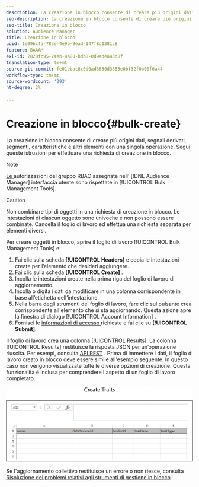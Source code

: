```yaml
---
description: La creazione in blocco consente di creare più origini dati, segnali derivati, segmenti, caratteristiche e altri elementi con una singola operazione. Segui queste istruzioni per effettuare una richiesta di creazione in blocco.
seo-description: La creazione in blocco consente di creare più origini dati, segnali derivati, segmenti, caratteristiche e altri elementi con una singola operazione. Segui queste istruzioni per effettuare una richiesta di creazione in blocco.
seo-title: Creazione in blocco
solution: Audience Manager
title: Creazione in blocco
uuid: 1e09bcfa-783e-4e9b-9ead-147f8d1381c8
feature: BAAAM
exl-id: 7828fc95-24eb-4a80-bdb8-0d9adea43d8f
translation-type: tm+mt
source-git-commit: fe01ebac8c0d0ad3630d3853e0bf32f0b00f6a44
workflow-type: tm+mt
source-wordcount: '293'
ht-degree: 2%

---
```


# Creazione in blocco{#bulk-create}

La creazione in blocco consente di creare più origini dati, segnali derivati, segmenti, caratteristiche e altri elementi con una singola operazione. Segui queste istruzioni per effettuare una richiesta di creazione in blocco.

<!-- 

t_bulk_create.xml

 -->

>[!NOTE]
>
>[Le ](../../features/administration/administration-overview.md) autorizzazioni del gruppo RBAC assegnate nell’ [!DNL Audience Manager] interfaccia utente sono rispettate in  [!UICONTROL Bulk Management Tools].

>[!CAUTION]
>
>Non combinare tipi di oggetti in una richiesta di creazione in blocco. Le intestazioni di ciascun oggetto sono univoche e non possono essere combinate. Cancella il foglio di lavoro ed effettua una richiesta separata per elementi diversi.

Per creare oggetti in blocco, aprire il foglio di lavoro [!UICONTROL Bulk Management Tools] e:

1. Fai clic sulla scheda **[!UICONTROL Headers]** e copia le intestazioni create per l’elemento che desideri aggiungere.
2. Fai clic sulla scheda **[!UICONTROL Create]** .
3. Incolla le intestazioni create nella prima riga del foglio di lavoro di aggiornamento.
4. Incolla o digita i dati da modificare in una colonna corrispondente in base all’etichetta dell’intestazione.
5. Nella barra degli strumenti del foglio di lavoro, fare clic sul pulsante crea corrispondente all&#39;elemento che si sta aggiornando.
Questa azione apre la finestra di dialogo [!UICONTROL Account Information] .
6. Fornisci le [informazioni di accesso ](../../reference/bulk-management-tools/bulk-management-intro.md#auth-reqs) richieste e fai clic su **[!UICONTROL Submit]**.

Il foglio di lavoro crea una colonna [!UICONTROL Results]. La colonna [!UICONTROL Results] restituisce la risposta JSON per un’operazione riuscita. Per esempi, consulta [API REST](../../api/rest-api-main/rest-api-main.md) . Prima di immettere i dati, il foglio di lavoro creato in blocco deve essere simile all&#39;esempio seguente. In questo caso non vengono visualizzate tutte le diverse opzioni di creazione. Questa funzionalità è inclusa per comprendere l&#39;aspetto di un foglio di lavoro completato.

![](assets/cretetraits.png)

Se l&#39;aggiornamento collettivo restituisce un errore o non riesce, consulta [Risoluzione dei problemi relativi agli strumenti di gestione in blocco](../../reference/bulk-management-tools/bulk-troubleshooting.md).
